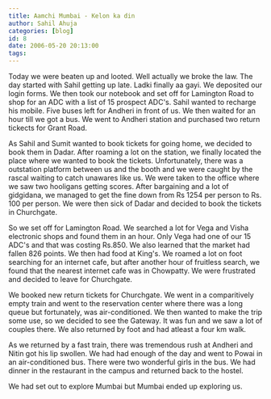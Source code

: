```yaml
---
title: Aamchi Mumbai - Kelon ka din
author: Sahil Ahuja
categories: [blog]
id: 8
date: 2006-05-20 20:13:00
tags:
---
```


Today we were beaten up and looted. Well actually we broke the law. The day started with Sahil getting up late. Ladki finally aa gayi. We deposited our login forms. We then took our notebook and set off for Lamington Road to shop for an ADC with a list of 15 prospect ADC's. Sahil wanted to recharge his mobile. Five buses left for Andheri in front of us. We then waited for an hour till we got a bus. We went to Andheri station and purchased two return tickects for Grant Road.

As Sahil and Sumit wanted to book tickets for going home, we decided to book them in Dadar. After roaming a lot on the station, we finally located the place where we wanted to book the tickets. Unfortunately, there was a outstation platform between us and the booth and we were caught by the rascal waiting to catch unawares like us. We were taken to the office where we saw two hooligans getting scores. After bargaining and a lot of gidgidana, we managed to get the fine down from Rs 1254 per person to Rs. 100 per person. We were then sick of Dadar and decided to book the tickets in Churchgate.

So we set off for Lamington Road. We searched a lot for Vega and Visha electronic shops and found them in an hour. Only Vega had one of our 15 ADC's and that was costing Rs.850\. We also learned that the market had fallen 826 points. We then had food at King's. We roamed a lot on foot searching for an internet cafe, but after another hour of fruitless search, we found that the nearest internet cafe was in Chowpatty. We were frustrated and decided to leave for Churchgate.

We booked new return tickets for Churchgate. We went in a comparitively empty train and went to the reservation center where there was a long queue but fortunately, was air-conditioned. We then wanted to make the trip some use, so we decided to see the Gateway. It was fun and we saw a lot of couples there. We also returned by foot and had atleast a four km walk.

As we returned by a fast train, there was tremendous rush at Andheri and Nitin got his lip swollen. We had had enough of the day and went to Powai in an air-conditioned bus. There were two wonderful girls in the bus. We had dinner in the restaurant in the campus and returned back to the hostel.

We had set out to explore Mumbai but Mumbai ended up exploring us.